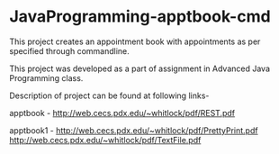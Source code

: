# JavaProgramming-apptbook-cmd

This project creates an appointment book with appointments as per specified through commandline.

This project was developed as a part of assignment in Advanced Java Programming class.

Description of project can be found at following links-

apptbook - 
http://web.cecs.pdx.edu/~whitlock/pdf/REST.pdf

apptbook1 - 
http://web.cecs.pdx.edu/~whitlock/pdf/PrettyPrint.pdf 
http://web.cecs.pdx.edu/~whitlock/pdf/TextFile.pdf
